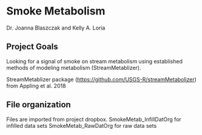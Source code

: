 # Smoke Metabolism
Dr. Joanna Blaszczak and Kelly A. Loria 

## Project Goals
Looking for a signal of smoke on stream metabolism using established methods of modeling metabolism (StreamMetablizer).

StreamMetablizer package (https://github.com/USGS-R/streamMetabolizer) from Appling et al. 2018

## File organization 
Files are imported from project dropbox.
SmokeMetab_InfillDatOrg for infilled data sets
SmokeMetab_RawDatOrg for raw data sets

